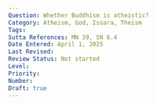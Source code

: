 ```yaml
---
Question: Whether Buddhism is atheistic?
Category: Atheism, God, Issara, Theism
Tags:
Sutta References: MN 39, SN 6.4
Date Entered: April 1, 2025
Last Revised:
Review Status: Not started
Level: 
Priority: 
Number: 
Draft: true
---
```

